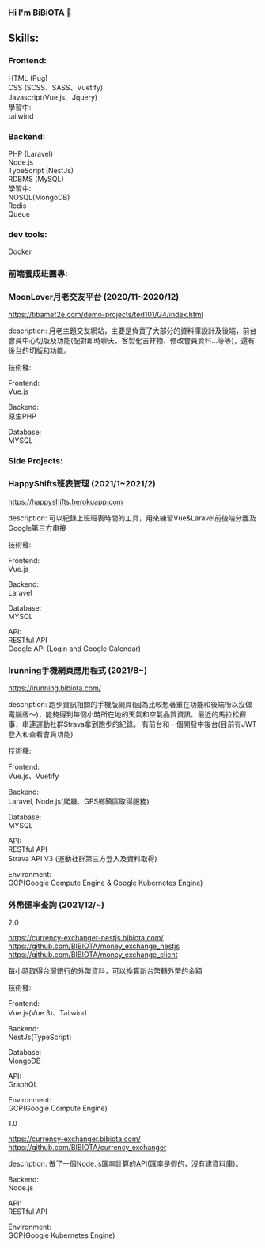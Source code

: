### Hi I'm BiBiOTA 👋

##  Skills:

### Frontend: <br />
HTML (Pug) <br />
CSS (SCSS、SASS、Vuetify)  <br />
Javascript(Vue.js、Jquery)  <br />
學習中:   <br />
tailwind  <br />

### Backend: <br />
PHP (Laravel)  <br />
Node.js  <br />
TypeScript (NestJs)  <br />
RDBMS (MySQL)  <br />
學習中:   <br />
NOSQL(MongoDB)  <br />
Redis  <br />
Queue  <br />

### dev tools: <br />
Docker  <br />

### 前端養成班團專:

### MoonLover月老交友平台 (2020/11~2020/12) <br/>

<a href="https://tibamef2e.com/demo-projects/ted101/G4/index.html">https://tibamef2e.com/demo-projects/ted101/G4/index.html</a>  <br/>

description: 月老主題交友網站，主要是負責了大部分的資料庫設計及後端，前台會員中心切版及功能(配對即時聊天、客製化吉祥物、修改會員資料...等等)，還有後台的切版和功能。<br />

技術棧: <br/>

Frontend:  <br/>
Vue.js  <br/>

Backend: <br/>
原生PHP

Database: <br/>
MYSQL <br />

###  Side Projects:
### HappyShifts班表管理 (2021/1~2021/2) <br/>

<a href="https://happyshifts.herokuapp.com">https://happyshifts.herokuapp.com</a>  <br/>

description: 可以紀錄上班班表時間的工具，用來練習Vue&Laravel前後端分離及Google第三方串接 <br />

技術棧: <br/>

Frontend:  <br/>
Vue.js  <br/>

Backend: <br/>
Laravel

Database: <br/>
MYSQL <br />

API: <br/>
RESTful API <br/>
Google API (Login and Google Calendar)

### Irunning手機網頁應用程式 (2021/8~) <br/>

<a href="https://irunning.bibiota.com/">https://irunning.bibiota.com/</a>  <br/>

description: 跑步資訊相關的手機版網頁(因為比較想著重在功能和後端所以沒做電腦版～)，能夠得到每個小時所在地的天氣和空氣品質資訊、最近的馬拉松賽事，串連運動社群Strava拿到跑步的紀錄。 有前台和一個開發中後台(目前有JWT登入和查看會員功能) <br />

技術棧: <br/>

Frontend:  <br/>
Vue.js、Vuetify  <br/>

Backend: <br/>
Laravel, Node.js(爬蟲、GPS鄉鎮區取得服務)  <br />

Database: <br/>
MYSQL <br />

API: <br/>
RESTful API <br/>
Strava API V3 (運動社群第三方登入及資料取得)

Environment:  <br/>
GCP(Google Compute Engine & Google Kubernetes Engine)  <br/>

### 外幣匯率查詢 (2021/12/~) <br/>

2.0 <br />

<a href="https://currency-exchanger-nestjs.bibiota.com/">https://currency-exchanger-nestjs.bibiota.com/</a>  <br/>
<a href="https://github.com/BIBIOTA/money_exchange_nestjs">https://github.com/BIBIOTA/money_exchange_nestjs</a>  <br/>
<a href="https://github.com/BIBIOTA/money_exchange_client">https://github.com/BIBIOTA/money_exchange_client</a>  <br/>

每小時取得台灣銀行的外幣資料，可以換算新台幣轉外幣的金額 <br />

技術棧: <br/>

Frontend:  <br/>
Vue.js(Vue 3)、Tailwind  <br/>

Backend: <br/>
NestJs(TypeScript) <br/>

Database: <br/>
MongoDB <br />

API: <br/>
GraphQL <br/>

Environment:  <br/>
GCP(Google Compute Engine)  <br/>

1.0 <br />

<a href="https://currency-exchanger.bibiota.com/">https://currency-exchanger.bibiota.com/</a>  <br/>
<a href="https://github.com/BIBIOTA/currency_exchanger">https://github.com/BIBIOTA/currency_exchanger</a>  <br/>

description: 做了一個Node.js匯率計算的API(匯率是假的，沒有建資料庫)。

Backend: <br/>
Node.js

API: <br/>
RESTful API <br/>

Environment:  <br/>
GCP(Google Kubernetes Engine)  <br/>

<!--
**BIBIOTA/BIBIOTA** is a ✨ _special_ ✨ repository because its `README.md` (this file) appears on your GitHub profile.

Here are some ideas to get you started:

- 🔭 I’m currently working on ...
- 🌱 I’m currently learning ...
- 👯 I’m looking to collaborate on ...
- 🤔 I’m looking for help with ...
- 💬 Ask me about ...
- 📫 How to reach me: ...
- 😄 Pronouns: ...
- ⚡ Fun fact: ...
-->
